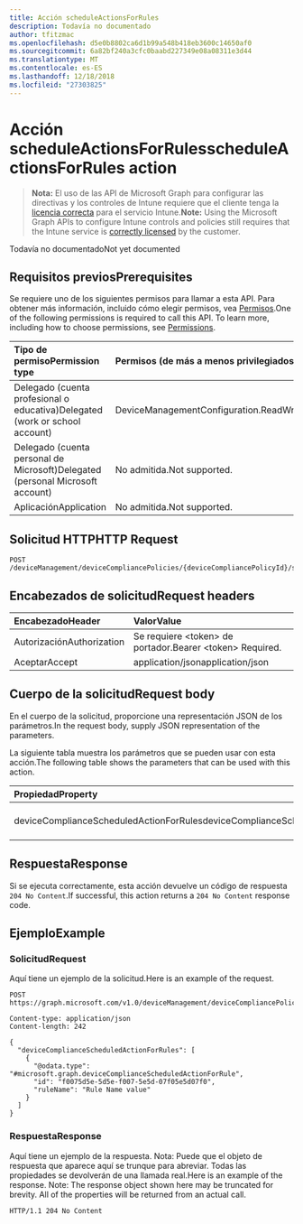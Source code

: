 ```yaml
---
title: Acción scheduleActionsForRules
description: Todavía no documentado
author: tfitzmac
ms.openlocfilehash: d5e0b8802ca6d1b99a548b418eb3600c14650af0
ms.sourcegitcommit: 6a82bf240a3cfc0baabd227349e08a08311e3d44
ms.translationtype: MT
ms.contentlocale: es-ES
ms.lasthandoff: 12/18/2018
ms.locfileid: "27303825"
---
```

# <a name="scheduleactionsforrules-action"></a><span data-ttu-id="9f69b-103">Acción scheduleActionsForRules</span><span class="sxs-lookup"><span data-stu-id="9f69b-103">scheduleActionsForRules action</span></span>

> <span data-ttu-id="9f69b-104">**Nota:** El uso de las API de Microsoft Graph para configurar las directivas y los controles de Intune requiere que el cliente tenga la [licencia correcta](https://go.microsoft.com/fwlink/?linkid=839381) para el servicio Intune.</span><span class="sxs-lookup"><span data-stu-id="9f69b-104">**Note:** Using the Microsoft Graph APIs to configure Intune controls and policies still requires that the Intune service is [correctly licensed](https://go.microsoft.com/fwlink/?linkid=839381) by the customer.</span></span>

<span data-ttu-id="9f69b-105">Todavía no documentado</span><span class="sxs-lookup"><span data-stu-id="9f69b-105">Not yet documented</span></span>
## <a name="prerequisites"></a><span data-ttu-id="9f69b-106">Requisitos previos</span><span class="sxs-lookup"><span data-stu-id="9f69b-106">Prerequisites</span></span>
<span data-ttu-id="9f69b-p101">Se requiere uno de los siguientes permisos para llamar a esta API. Para obtener más información, incluido cómo elegir permisos, vea [Permisos](/graph/permissions-reference).</span><span class="sxs-lookup"><span data-stu-id="9f69b-p101">One of the following permissions is required to call this API. To learn more, including how to choose permissions, see [Permissions](/graph/permissions-reference).</span></span>

|<span data-ttu-id="9f69b-109">Tipo de permiso</span><span class="sxs-lookup"><span data-stu-id="9f69b-109">Permission type</span></span>|<span data-ttu-id="9f69b-110">Permisos (de más a menos privilegiados)</span><span class="sxs-lookup"><span data-stu-id="9f69b-110">Permissions (from most to least privileged)</span></span>|
|:---|:---|
|<span data-ttu-id="9f69b-111">Delegado (cuenta profesional o educativa)</span><span class="sxs-lookup"><span data-stu-id="9f69b-111">Delegated (work or school account)</span></span>|<span data-ttu-id="9f69b-112">DeviceManagementConfiguration.ReadWrite.All</span><span class="sxs-lookup"><span data-stu-id="9f69b-112">DeviceManagementConfiguration.ReadWrite.All</span></span>|
|<span data-ttu-id="9f69b-113">Delegado (cuenta personal de Microsoft)</span><span class="sxs-lookup"><span data-stu-id="9f69b-113">Delegated (personal Microsoft account)</span></span>|<span data-ttu-id="9f69b-114">No admitida.</span><span class="sxs-lookup"><span data-stu-id="9f69b-114">Not supported.</span></span>|
|<span data-ttu-id="9f69b-115">Aplicación</span><span class="sxs-lookup"><span data-stu-id="9f69b-115">Application</span></span>|<span data-ttu-id="9f69b-116">No admitida.</span><span class="sxs-lookup"><span data-stu-id="9f69b-116">Not supported.</span></span>|

## <a name="http-request"></a><span data-ttu-id="9f69b-117">Solicitud HTTP</span><span class="sxs-lookup"><span data-stu-id="9f69b-117">HTTP Request</span></span>
<!-- {
  "blockType": "ignored"
}
-->
``` http
POST /deviceManagement/deviceCompliancePolicies/{deviceCompliancePolicyId}/scheduleActionsForRules
```

## <a name="request-headers"></a><span data-ttu-id="9f69b-118">Encabezados de solicitud</span><span class="sxs-lookup"><span data-stu-id="9f69b-118">Request headers</span></span>
|<span data-ttu-id="9f69b-119">Encabezado</span><span class="sxs-lookup"><span data-stu-id="9f69b-119">Header</span></span>|<span data-ttu-id="9f69b-120">Valor</span><span class="sxs-lookup"><span data-stu-id="9f69b-120">Value</span></span>|
|:---|:---|
|<span data-ttu-id="9f69b-121">Autorización</span><span class="sxs-lookup"><span data-stu-id="9f69b-121">Authorization</span></span>|<span data-ttu-id="9f69b-122">Se requiere &lt;token&gt; de portador.</span><span class="sxs-lookup"><span data-stu-id="9f69b-122">Bearer &lt;token&gt; Required.</span></span>|
|<span data-ttu-id="9f69b-123">Aceptar</span><span class="sxs-lookup"><span data-stu-id="9f69b-123">Accept</span></span>|<span data-ttu-id="9f69b-124">application/json</span><span class="sxs-lookup"><span data-stu-id="9f69b-124">application/json</span></span>|

## <a name="request-body"></a><span data-ttu-id="9f69b-125">Cuerpo de la solicitud</span><span class="sxs-lookup"><span data-stu-id="9f69b-125">Request body</span></span>
<span data-ttu-id="9f69b-126">En el cuerpo de la solicitud, proporcione una representación JSON de los parámetros.</span><span class="sxs-lookup"><span data-stu-id="9f69b-126">In the request body, supply JSON representation of the parameters.</span></span>

<span data-ttu-id="9f69b-127">La siguiente tabla muestra los parámetros que se pueden usar con esta acción.</span><span class="sxs-lookup"><span data-stu-id="9f69b-127">The following table shows the parameters that can be used with this action.</span></span>

|<span data-ttu-id="9f69b-128">Propiedad</span><span class="sxs-lookup"><span data-stu-id="9f69b-128">Property</span></span>|<span data-ttu-id="9f69b-129">Tipo</span><span class="sxs-lookup"><span data-stu-id="9f69b-129">Type</span></span>|<span data-ttu-id="9f69b-130">Descripción</span><span class="sxs-lookup"><span data-stu-id="9f69b-130">Description</span></span>|
|:---|:---|:---|
|<span data-ttu-id="9f69b-131">deviceComplianceScheduledActionForRules</span><span class="sxs-lookup"><span data-stu-id="9f69b-131">deviceComplianceScheduledActionForRules</span></span>|<span data-ttu-id="9f69b-132">Colección [deviceComplianceScheduledActionForRule](../resources/intune-deviceconfig-devicecompliancescheduledactionforrule.md)</span><span class="sxs-lookup"><span data-stu-id="9f69b-132">[deviceComplianceScheduledActionForRule](../resources/intune-deviceconfig-devicecompliancescheduledactionforrule.md) collection</span></span>|<span data-ttu-id="9f69b-133">Todavía no documentado</span><span class="sxs-lookup"><span data-stu-id="9f69b-133">Not yet documented</span></span>|



## <a name="response"></a><span data-ttu-id="9f69b-134">Respuesta</span><span class="sxs-lookup"><span data-stu-id="9f69b-134">Response</span></span>
<span data-ttu-id="9f69b-135">Si se ejecuta correctamente, esta acción devuelve un código de respuesta `204 No Content`.</span><span class="sxs-lookup"><span data-stu-id="9f69b-135">If successful, this action returns a `204 No Content` response code.</span></span>

## <a name="example"></a><span data-ttu-id="9f69b-136">Ejemplo</span><span class="sxs-lookup"><span data-stu-id="9f69b-136">Example</span></span>
### <a name="request"></a><span data-ttu-id="9f69b-137">Solicitud</span><span class="sxs-lookup"><span data-stu-id="9f69b-137">Request</span></span>
<span data-ttu-id="9f69b-138">Aquí tiene un ejemplo de la solicitud.</span><span class="sxs-lookup"><span data-stu-id="9f69b-138">Here is an example of the request.</span></span>
``` http
POST https://graph.microsoft.com/v1.0/deviceManagement/deviceCompliancePolicies/{deviceCompliancePolicyId}/scheduleActionsForRules

Content-type: application/json
Content-length: 242

{
  "deviceComplianceScheduledActionForRules": [
    {
      "@odata.type": "#microsoft.graph.deviceComplianceScheduledActionForRule",
      "id": "f0075d5e-5d5e-f007-5e5d-07f05e5d07f0",
      "ruleName": "Rule Name value"
    }
  ]
}
```

### <a name="response"></a><span data-ttu-id="9f69b-139">Respuesta</span><span class="sxs-lookup"><span data-stu-id="9f69b-139">Response</span></span>
<span data-ttu-id="9f69b-p102">Aquí tiene un ejemplo de la respuesta. Nota: Puede que el objeto de respuesta que aparece aquí se trunque para abreviar. Todas las propiedades se devolverán de una llamada real.</span><span class="sxs-lookup"><span data-stu-id="9f69b-p102">Here is an example of the response. Note: The response object shown here may be truncated for brevity. All of the properties will be returned from an actual call.</span></span>
``` http
HTTP/1.1 204 No Content
```




